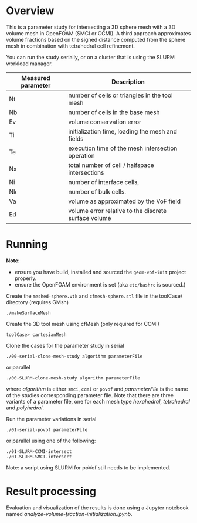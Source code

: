 # Overview

This is a parameter study for intersecting a 3D sphere mesh with a 3D volume mesh in OpenFOAM (SMCI or CCMI). A third approach approximates volume fractions based on
the signed distance computed from the sphere mesh in combination with tetrahedral
cell refinement.

You can run the study serially, or on a cluster that is using the SLURM workload manager.

Measured parameter  | Description
--- | ---
Nt | number of cells or triangles in the tool mesh
Nb | number of cells in the base mesh
Ev | volume conservation error
Ti | initialization time, loading the mesh and fields
Te | execution time of the mesh intersection operation
Nx | total number of cell / halfspace intersections 
Ni | number of interface cells,
Nk | number of bulk cells.
Va | volume as approximated by the VoF field
Ed | volume error relative to the discrete surface volume

# Running 

**Note**:
* ensure you have build, installed and sourced the `geom-vof-init`
project properly. 
* ensure the OpenFOAM environment is set (aka `etc/bashrc` is sourced.)

Create the `meshed-sphere.vtk` and `cfmesh-sphere.stl` file in the
toolCase/ directory (requires GMsh)

    ./makeSurfaceMesh

Create the 3D tool mesh using cfMesh (only required for CCMI)

    toolCase> cartesianMesh

Clone the cases for the parameter study in serial

    ./00-serial-clone-mesh-study algorithm parameterFile

or parallel

    ./00-SLURM-clone-mesh-study algorithm parameterFile

where *algorithm* is either `smci`, `ccmi` or `povof` and *parameterFile*
is the name of the studies corresponding parameter file. Note that there are
three variants of a parameter file, one for each mesh type *hexahedral*,
*tetrahedral* and *polyhedral*.

Run the parameter variations in serial

    ./01-serial-povof parameterFile

or parallel using one of the following:

    ./01-SLURM-CCMI-intersect
    ./01-SLURM-SMCI-intersect

Note: a script using SLURM for poVof still needs to be implemented.

# Result processing 
Evaluation and visualization of the results is done using a Jupyter notebook
named *analyze-volume-fraction-initialization.ipynb*.
